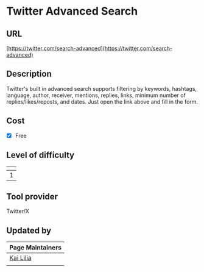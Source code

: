 # Twitter Advanced Search

## URL

[https://twitter.com/search-advanced](https://twitter.com/search-advanced)

## Description

Twitter's built in advanced search supports filtering by keywords, hashtags, language, author, receiver,  mentions, replies, links, minimum number of replies/likes/reposts, and dates. Just open the link above and fill in the form.

## Cost

* [x] Free

## Level of difficulty

<table><thead><tr><th data-type="rating" data-max="5"></th></tr></thead><tbody><tr><td>1</td></tr></tbody></table>

## Tool provider

Twitter/X

## Updated by

<table><thead><tr><th data-type="users" data-multiple>Page Maintainers</th></tr></thead><tbody><tr><td><a href="https://app.gitbook.com/u/sJIljbKbFva9PHVVmkcbA9IcbRj1">Kai Lilia</a></td></tr><tr><td></td></tr></tbody></table>
